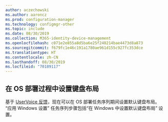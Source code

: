 ```yaml
---
author: aczechowski
ms.author: aaroncz
ms.prod: configuration-manager
ms.technology: configmgr-other
ms.topic: include
ms.date: 08/30/2019
ms.collection: M365-identity-device-management
ms.openlocfilehash: c071e2e855a8d5ba6e25f248214bae4473d8a873
ms.sourcegitcommit: f679fc1e46c191a1780ae961d155c927fc353dce
ms.translationtype: HT
ms.contentlocale: zh-CN
ms.lasthandoff: 08/30/2019
ms.locfileid: "70189117"
---
```

## <a name="bkmk_osd"></a> 在 OS 部署过程中设置键盘布局

<!--5138936-->

基于 [UserVoice 反馈](https://configurationmanager.uservoice.com/forums/300492-ideas/suggestions/38355292-add-keyboard-layout-settings-in-the-apply-windows)，现在可以在 OS 部署任务序列期间设置默认键盘布局。 “应用 Windows 设置”  任务序列步骤包括“在 Windows 中设置默认键盘布局”  设置。
